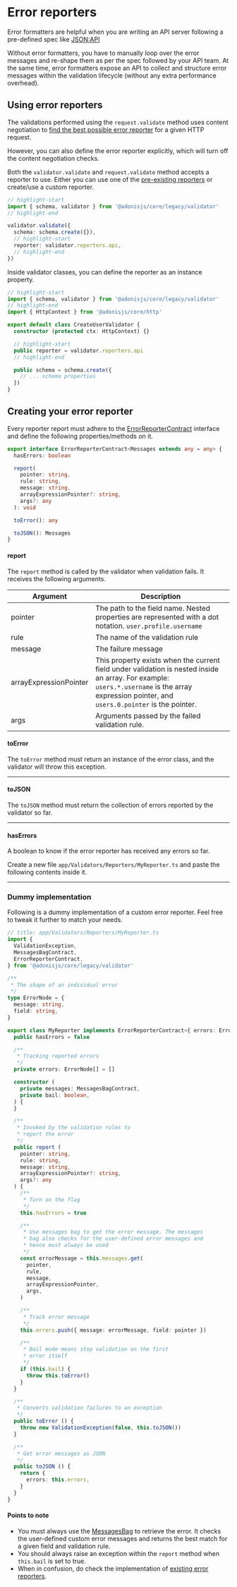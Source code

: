 
# Error reporters

Error formatters are helpful when you are writing an API server following a pre-defined spec like [JSON\:API](https://jsonapi.org/)

Without error formatters, you have to manually loop over the error messages and re-shape them as per the spec followed by your API team. At the same time, error formatters expose an API to collect and structure error messages within the validation lifecycle (without any extra performance overhead).

## Using error reporters
The validations performed using the `request.validate` method uses content negotiation to [find the best possible error reporter](./introduction.md#server-rendered-app) for a given HTTP request.

However, you can also define the error reporter explicitly, which will turn off the content negotiation checks.

Both the `validator.validate` and `request.validate` method accepts a reporter to use. Either you can use one of the [pre-existing reporters](https://github.com/adonisjs/validator/blob/main/src/Validator/index.ts#L219-L222) or create/use a custom reporter.

```ts
// highlight-start
import { schema, validator } from '@adonisjs/core/legacy/validator'
// highlight-end

validator.validate({
  schema: schema.create({}),
  // highlight-start
  reporter: validator.reporters.api,
  // highlight-end
})
```

Inside validator classes, you can define the reporter as an instance property.

```ts
// highlight-start
import { schema, validator } from '@adonisjs/core/legacy/validator'
// highlight-end
import { HttpContext } from '@adonisjs/core/http'

export default class CreateUserValidator {
  constructor (protected ctx: HttpContext) {}

  // highlight-start
  public reporter = validator.reporters.api
  // highlight-end

  public schema = schema.create({
    // ... schema properties
  })
}
```

## Creating your error reporter
Every reporter report must adhere to the [ErrorReporterContract](https://github.com/adonisjs/validator/blob/main/adonis-typings/validator.ts#L168) interface and define the following properties/methods on it.

```ts
export interface ErrorReporterContract<Messages extends any = any> {
  hasErrors: boolean

  report(
    pointer: string,
    rule: string,
    message: string,
    arrayExpressionPointer?: string,
    args?: any
  ): void

  toError(): any

  toJSON(): Messages
}
```

#### report
The `report` method is called by the validator when validation fails. It receives the following arguments.

| Argument | Description |
|-----------|-------------|
| pointer | The path to the field name. Nested properties are represented with a dot notation. `user.profile.username` |
| rule | The name of the validation rule |
| message | The failure message |
| arrayExpressionPointer | This property exists when the current field under validation is nested inside an array. For example: `users.*.username` is the array expression pointer, and `users.0.pointer` is the pointer. |
| args | Arguments passed by the failed validation rule. |

#### toError
The `toError` method must return an instance of the error class, and the validator will throw this exception.

---

#### toJSON
The `toJSON` method must return the collection of errors reported by the validator so far.

---

#### hasErrors
A boolean to know if the error reporter has received any errors so far.

Create a new file `app/Validators/Reporters/MyReporter.ts` and paste the following contents inside it.

---

### Dummy implementation
Following is a dummy implementation of a custom error reporter. Feel free to tweak it further to match your needs.

```ts
// title: app/Validators/Reporters/MyReporter.ts
import {
  ValidationException,
  MessagesBagContract,
  ErrorReporterContract,
} from '@adonisjs/core/legacy/validator'

/**
 * The shape of an individual error
 */
type ErrorNode = {
  message: string,
  field: string,
}

export class MyReporter implements ErrorReporterContract<{ errors: ErrorNode[] }> {
  public hasErrors = false

  /**
   * Tracking reported errors
   */
  private errors: ErrorNode[] = []

  constructor (
    private messages: MessagesBagContract,
    private bail: boolean,
  ) {
  }

  /**
   * Invoked by the validation rules to
   * report the error
   */
  public report (
    pointer: string,
    rule: string,
    message: string,
    arrayExpressionPointer?: string,
    args?: any
  ) {
    /**
     * Turn on the flag
     */
    this.hasErrors = true

    /**
     * Use messages bag to get the error message. The messages
     * bag also checks for the user-defined error messages and
     * hence must always be used
     */
    const errorMessage = this.messages.get(
      pointer,
      rule,
      message,
      arrayExpressionPointer,
      args,
    )

    /**
     * Track error message
     */
    this.errors.push({ message: errorMessage, field: pointer })

    /**
     * Bail mode means stop validation on the first
     * error itself
     */
    if (this.bail) {
      throw this.toError()
    }
  }

  /**
   * Converts validation failures to an exception
   */
  public toError () {
    throw new ValidationException(false, this.toJSON())
  }

  /**
   * Get error messages as JSON
   */
  public toJSON () {
    return {
      errors: this.errors,
    }
  }
}
```

#### Points to note

- You must always use the [MessagesBag](https://github.com/adonisjs/validator/blob/main/src/MessagesBag/index.ts) to retrieve the error. It checks the user-defined custom error messages and returns the best match for a given field and validation rule.
- You should always raise an exception within the `report` method when `this.bail` is set to true.
- When in confusion, do check the implementation of [existing error reporters](https://github.com/adonisjs/validator/tree/develop/src/ErrorReporter).
